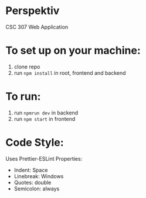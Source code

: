 # Perspektiv
CSC 307 Web Application

# To set up on your machine:
1. clone repo
2. run `npm install` in root, frontend and backend

# To run:
1. run `npmrun dev` in backend
2. run `npm start` in frontend

# Code Style:
Uses Prettier-ESLint
Properties:
- Indent: Space
- Linebreak: Windows
- Quotes: double
- Semicolon: always